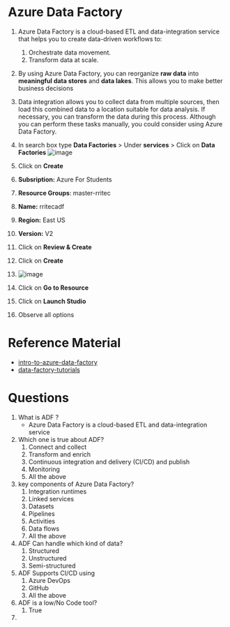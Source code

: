 # Azure Data Factory
1. Azure Data Factory is a cloud-based ETL and data-integration service that helps you to create data-driven workflows to:
    1. Orchestrate data movement.
    2. Transform data at scale.
2. By using Azure Data Factory, you can reorganize **raw data** into **meaningful data stores** and **data lakes**. This allows you to make better business decisions
3. Data integration allows you to collect data from multiple sources, then load this combined data to a location suitable for data analysis. If necessary, you can transform the data during this process. Although you can perform these tasks manually, you could consider using Azure Data Factory.
2. In search box type **Data Factories** > Under **services** > Click on **Data Factories**
 ![image](https://user-images.githubusercontent.com/20516321/209284786-7918e604-260e-479b-9b5d-30813b9ea286.png)

3. Click on **Create**
4. **Subsription:** Azure For Students
5. **Resource Groups**: master-rritec
6. **Name:** rritecadf
7. **Region:** East US
8. **Version:** V2
9. Click on **Review & Create**
10. Click on **Create**
11. ![image](https://user-images.githubusercontent.com/20516321/209289546-3f2a5fb3-8e31-492d-87cf-a9640ac9789a.png)
12. Click on **Go to Resource**
13. Click on **Launch Studio**
14. Observe all options

# Reference Material
- [intro-to-azure-data-factory](https://learn.microsoft.com/en-us/training/modules/intro-to-azure-data-factory/)
- [data-factory-tutorials](https://learn.microsoft.com/en-us/azure/data-factory/data-factory-tutorials)

# Questions

1. What is ADF ?
    - Azure Data Factory is a cloud-based ETL and data-integration service
2. Which one is true about ADF?
    1. Connect and collect
    2. Transform and enrich
    3. Continuous integration and delivery (CI/CD) and publish
    4. Monitoring
    5. All the above
3. key components of Azure Data Factory?
    1. Integration runtimes
    2. Linked services
    3. Datasets
    4. Pipelines
    5. Activities
    8. Data flows 
    10. All the above
4. ADF Can handle which kind of data?
    1. Structured
    2. Unstructured
    3. Semi-structured  
5. ADF Supports CI/CD using
    1. Azure DevOps
    2. GitHub
    3. All the above
6. ADF is a low/No Code tool?
    1. True
7. 
